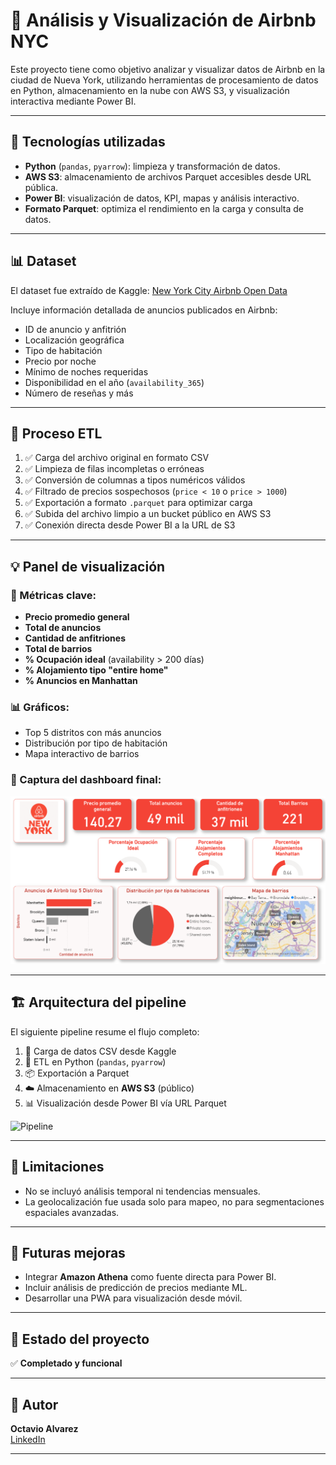 # 🌆 Análisis y Visualización de Airbnb NYC

Este proyecto tiene como objetivo analizar y visualizar datos de Airbnb en la ciudad de Nueva York, utilizando herramientas de procesamiento de datos en Python, almacenamiento en la nube con AWS S3, y visualización interactiva mediante Power BI.

---

## 🚀 Tecnologías utilizadas

- **Python** (`pandas`, `pyarrow`): limpieza y transformación de datos.
- **AWS S3**: almacenamiento de archivos Parquet accesibles desde URL pública.
- **Power BI**: visualización de datos, KPI, mapas y análisis interactivo.
- **Formato Parquet**: optimiza el rendimiento en la carga y consulta de datos.

---

## 📊 Dataset

El dataset fue extraído de Kaggle: [New York City Airbnb Open Data](https://www.kaggle.com/datasets/dgomonov/new-york-city-airbnb-open-data)

Incluye información detallada de anuncios publicados en Airbnb:

- ID de anuncio y anfitrión
- Localización geográfica
- Tipo de habitación
- Precio por noche
- Mínimo de noches requeridas
- Disponibilidad en el año (`availability_365`)
- Número de reseñas y más

---

## 📁 Proceso ETL

1. ✅ Carga del archivo original en formato CSV
2. ✅ Limpieza de filas incompletas o erróneas
3. ✅ Conversión de columnas a tipos numéricos válidos
4. ✅ Filtrado de precios sospechosos (`price < 10` o `price > 1000`)
5. ✅ Exportación a formato `.parquet` para optimizar carga
6. ✅ Subida del archivo limpio a un bucket público en AWS S3
7. ✅ Conexión directa desde Power BI a la URL de S3

---

## 💡 Panel de visualización

### 🧮 Métricas clave:

- **Precio promedio general**
- **Total de anuncios**
- **Cantidad de anfitriones**
- **Total de barrios**
- **% Ocupación ideal** (availability > 200 días)
- **% Alojamiento tipo "entire home"**
- **% Anuncios en Manhattan**

### 📊 Gráficos:

- Top 5 distritos con más anuncios
- Distribución por tipo de habitación
- Mapa interactivo de barrios

### 📸 Captura del dashboard final:

<img src="Imagenes/dashboard.png" alt="Dashboard Airbnb NYC" width="800">




---

## 🏗️ Arquitectura del pipeline

El siguiente pipeline resume el flujo completo:

1. 🧾 Carga de datos CSV desde Kaggle
2. 🧹 ETL en Python (`pandas`, `pyarrow`)
3. 📦 Exportación a Parquet
4. ☁️ Almacenamiento en **AWS S3** (público)
5. 📊 Visualización desde Power BI vía URL Parquet

![Pipeline](./Captura%20de%20pantalla%202025-07-29%20141122.png)

---

## 🚫 Limitaciones

- No se incluyó análisis temporal ni tendencias mensuales.
- La geolocalización fue usada solo para mapeo, no para segmentaciones espaciales avanzadas.

---

## 🎯 Futuras mejoras

- Integrar **Amazon Athena** como fuente directa para Power BI.
- Incluir análisis de predicción de precios mediante ML.
- Desarrollar una PWA para visualización desde móvil.

---

## 📅 Estado del proyecto

✅ **Completado y funcional**

---

## 👤 Autor

**Octavio Alvarez**  
[LinkedIn](https://www.linkedin.com/in/octavioalvarez)

---



